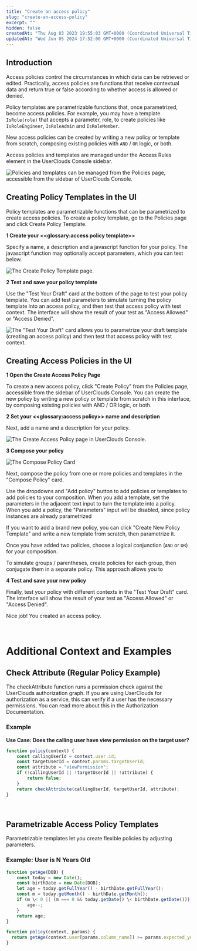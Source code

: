 ```yaml
---
title: "Create an access policy"
slug: "create-an-access-policy"
excerpt: ""
hidden: false
createdAt: "Thu Aug 03 2023 19:55:03 GMT+0000 (Coordinated Universal Time)"
updatedAt: "Wed Jun 05 2024 17:52:00 GMT+0000 (Coordinated Universal Time)"
---
```

## Introduction

Access policies control the circumstances in which data can be retrieved or edited. Practically, access policies are functions that receive contextual data and return true or false according to whether access is allowed or denied.

Policy templates are parametrizable functions that, once parametrized, become access policies. For example, you may have a template `IsRole(role)` that accepts a parameter, role, to create policies like `IsRoleEngineer`, `IsRoleAdmin` and `IsRoleMember`.

New access policies can be created by writing a new policy or template from scratch, composing existing policies with `AND` / `OR` logic, or both. 

Access policies and templates are managed under the Access Rules element in the UserClouds Console sidebar.

![Policies and templates can be managed from the Policies page, accessible from the sidebar of UserClouds Console.](https://files.readme.io/184bfbc-image_4.png)

## Creating Policy Templates in the UI

Policy templates are parametrizable functions that can be parametrized to create access policies. To create a policy template, go to the Policies page and click Create Policy Template. 

**1 Create your <<glossary:access policy template>>**

Specify a name, a description and a javascript function for your policy. The javascript function may optionally accept parameters, which you can test below. 

![The Create Policy Template page.](https://files.readme.io/085e410-image_5.png)


**2 Test and save your policy template**

Use the "Test Your Draft" card at the bottom of the page to test your policy template. You can add test parameters to simulate turning the policy template into an access policy, and then test that access policy with test context. The interface will show the result of your test as "Access Allowed" or "Access Denied".

![The "Test Your Draft" card allows you to parametrize your draft template (creating an access policy) and then test that access policy with test context.](https://files.readme.io/ef73d2e-spaces_66DzLwptb2SejhKV7Bhn_uploads_oGa62N4DTjIR8mFABEN5_image.webp)

## Creating Access Policies in the UI

**1 Open the Create Access Policy Page**

To create a new access policy, click "Create Policy" from the Policies page, accessible from the sidebar of UserClouds Console. You can create the new policy by writing a new policy or template from scratch in this interface, by composing existing policies with AND / OR logic, or both. 

**2 Set your <<glossary:access policy>> name and description**

Next, add a name and a description for your policy.

![The Create Access Policy page in UserClouds Console.](https://files.readme.io/e0bf498-image_6.png)


**3 Compose your policy**

![The Compose Policy Card](https://files.readme.io/1249f6f-image_7.png)


Next, compose the policy from one or more policies and templates in the "Compose Policy" card.

Use the dropdowns and "Add policy" button to add policies or templates to add policies to your composition. When you add a template, set the parameters in the adjacent text input to turn the template into a policy. When you add a policy, the "Parameters" input will be disabled, since policy instances are already parametrized

If you want to add a brand new policy, you can click "Create New Policy Template" and write a new template from scratch, then parametrize it.

Once you have added two policies, choose a logical conjunction (`AND` or `OR`) for your composition.

To simulate groups / parentheses, create policies for each group, then conjugate them in a separate policy. This approach allows you to

**4 Test and save your new policy**

Finally, test your policy with different contexts in the "Test Your Draft" card. The interface will show the result of your test as "Access Allowed" or "Access Denied".

Nice job! You created an access policy.

<br />

# Additional Context and Examples

## Check Attribute (Regular Policy Example)

The checkAttribute function runs a permission check against the UserClouds authorization graph. If you are using UserClouds for authorization as a service, this can verify if a user has the necessary permissions. You can read more about this in the Authorization Documentation.

### Example

**Use Case: Does the calling user have view permission on the target user?**

```javascript
function policy(context) {  
    const callingUserId = context.user.id;  
    const targetUserId = context.params.targetUserId;  
    const attribute = "viewPermission";  
    if (!callingUserId || !targetUserId || !attribute) {  
        return false;  
    }  
    return checkAttribute(callingUserId, targetUserId, attribute);  
}
```

<br />

## Parametrizable Access Policy Templates

Parametrizable templates let you create flexible policies by adjusting parameters.

### Example: User is N Years Old

```javascript
function getAge(DOB) {  
    const today = new Date();  
    const birthDate = new Date(DOB);  
    let age = today.getFullYear() - birthDate.getFullYear();  
    const m = today.getMonth() - birthDate.getMonth();  
    if (m \< 0 || (m === 0 && today.getDate() \< birthDate.getDate())) {  
        age--;  
    }  
    return age;  
}

function policy(context, params) {  
  return getAge(context.user[params.column_name]) >= params.expected_years_old;  
}
```
